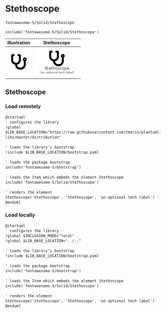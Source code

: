 # Stethoscope


```text
fontawesome-5/Solid/Stethoscope
```

```text
include('fontawesome-5/Solid/Stethoscope')
```



| Illustration | Stethoscope |
| :---: | :---: |
| ![illustration for Illustration](../../fontawesome-5/Solid/Stethoscope.png) | ![illustration for Stethoscope](../../fontawesome-5/Solid/Stethoscope.Local.png) |




## Stethoscope

### Load remotely
```plantuml
@startuml
' configures the library
!global $LIB_BASE_LOCATION="https://raw.githubusercontent.com/tmorin/plantuml-libs/master/distribution"

' loads the library's bootstrap
!include $LIB_BASE_LOCATION/bootstrap.puml

' loads the package bootstrap
include('fontawesome-5/bootstrap')

' loads the Item which embeds the element Stethoscope
include('fontawesome-5/Solid/Stethoscope')

' renders the element
Stethoscope('Stethoscope', 'Stethoscope', 'an optional tech label')
@enduml
```

### Load locally
```plantuml
@startuml
' configures the library
!global $INCLUSION_MODE="local"
!global $LIB_BASE_LOCATION="../.."

' loads the library's bootstrap
!include $LIB_BASE_LOCATION/bootstrap.puml

' loads the package bootstrap
include('fontawesome-5/bootstrap')

' loads the Item which embeds the element Stethoscope
include('fontawesome-5/Solid/Stethoscope')

' renders the element
Stethoscope('Stethoscope', 'Stethoscope', 'an optional tech label')
@enduml
```

